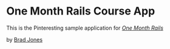 # One Month Rails Course App

This is the Pinteresting sample application for 
[*One Month Rails*](http://onemonthrails.com)

by [Brad Jones](http://www.thirdlawstudios@gmail.com)
